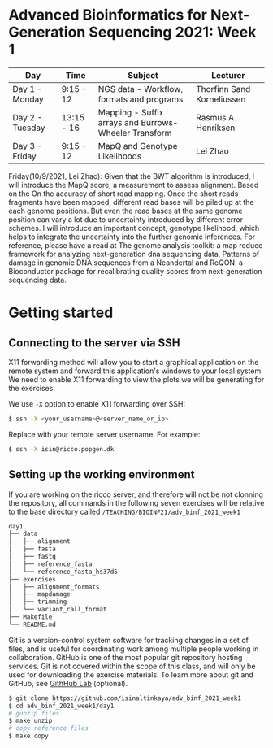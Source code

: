 # Advanced Bioinformatics for Next-Generation Sequencing 2021: Week 1




Day | Time |  Subject | Lecturer
--- | --- | --- | ---
Day 1 - Monday | 9:15 - 12 | NGS data - Workflow, formats and programs | Thorfinn Sand Korneliussen
Day 2 - Tuesday | 13:15 - 16 | Mapping - Suffix arrays and Burrows-Wheeler Transform | Rasmus A. Henriksen
Day 3 - Friday | 9:15 - 12 | MapQ and Genotype Likelihoods | Lei Zhao

Friday(10/9/2021, Lei Zhao): 
Given that the BWT algorithm is introduced, I will introduce the MapQ score, a measurement to assess alignment. Based on the On the accuracy of short read mapping.
Once the short reads fragments have been mapped, different read bases will be piled up at the each genome positions. But even the read bases at the same genome position can vary a lot due to uncertainty introduced by different error schemes. I will introduce an important concept, genotype likelihood, which helps to integrate the uncertainty into the further genomic inferences. For reference, please have a read at The genome analysis toolkit: a map reduce framework for analyzing next-generation dna sequencing data, Patterns of damage in genomic DNA sequences from a Neandertal and ReQON: a Bioconductor package for recalibrating quality scores from next-generation sequencing data.




# Getting started
## Connecting to the server via SSH


X11 forwarding method will allow you to start a graphical application on the remote system and forward this application's windows to your local system. We need to enable X11 forwarding to view the plots we will be generating for the exercises.

We use `-X` option to enable X11 forwarding over SSH:

```sh
$ ssh -X <your_username>@<server_name_or_ip>
```

Replace with your remote server username. For example:


```sh
$ ssh -X isin@ricco.popgen.dk
```




## Setting up the working environment


If you are working on the ricco server, and therefore will not be not clonning the repository, all commands in the following seven exercises will be relative to the base directory called `/TEACHING/BIOINF21/adv_binf_2021_week1`

```sh
day1
├── data
│   ├── alignment
│   ├── fasta
│   ├── fastq
│   ├── reference_fasta
│   └── reference_fasta_hs37d5
├── exercises
│   ├── alignment_formats
│   ├── mapdamage
│   ├── trimming
│   └── variant_call_format
├── Makefile
└── README.md
```

Git is a version-control system software for tracking changes in a set of files, and is useful for coordinating work among multiple people working in collaboration. GitHub is one of the most popular git repository hosting services. Git is not covered within the scope of this class, and will only be used for downloading the exercise materials. To learn more about git and GitHub, see [GithHub Lab](https://lab.github.com/) (optional).


```sh
$ git clone https://github.com/isinaltinkaya/adv_binf_2021_week1
$ cd adv_binf_2021_week1/day1
# gunzip files
$ make unzip
# copy reference files
$ make copy
```

